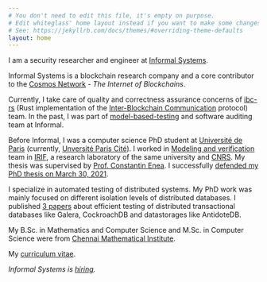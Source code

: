 ```yaml
---
# You don't need to edit this file, it's empty on purpose.
# Edit whiteglass' home layout instead if you want to make some changes.
# See: https://jekyllrb.com/docs/themes/#overriding-theme-defaults
layout: home
---
```


I am a security researcher and engineer at [Informal Systems][informal].

Informal Systems is a blockchain research company and a core contributor to the [Cosmos Network][cosmos-network] - _The Internet of Blockchains_.

Currently, I take care of quality and correctness assurance concerns of [ibc-rs][ibc-rs] (Rust implementation of the [Inter-Blockchain Communication][ibc] protocol) team.
In the past, I was part of [model-based-testing][mbt-informal] and software auditing team at Informal.

Before Informal, I was a computer science PhD student at [Université de Paris][u-paris] (currently, [Unversité Paris Cité][nouveau-nom]).
I worked in [Modeling and verification][2] team in [IRIF][3], a research laboratory of the same university and [CNRS][5].
My thesis was supervised by [Prof. Constantin Enea][1]. I successfully [defended my PhD thesis on March 30, 2021][7].

I specialize in automated testing of distributed systems.
My PhD work was mainly focused on different isolation levels of distributed databases.
I published [3 papers](/publications) about efficient testing of distributed transactional databases like Galera, CockroachDB and datastorages like AntidoteDB.

My B.Sc. in Mathematics and Computer Science and M.Sc. in Computer Science were from [Chennai Mathematical Institute][4].

My [curriculum vitae][6].

_Informal Systems is [hiring][informal-job]._

[1]: http://www.lix.polytechnique.fr/~cenea
[2]: https://www.irif.fr/en/equipes/verif/index
[3]: https://www.irif.fr
[4]: https://www.cmi.ac.in
[5]: http://www.cnrs.fr/en
[6]: /ranadeep_cv.pdf
[7]: /defense
[informal]: https://informal.systems
[u-paris]: https://u-paris.fr
[nouveau-nom]: https://u-paris.fr/universite-paris-cite-nouveau-nom-duniversite-de-paris-valide-par-decret
[informal-job]: https://informalsystems.applytojob.com
[mbt-informal]: https://mbt.informal.systems
[cosmos-network]: https://cosmos.network
[ibc]: https://ibc.cosmos.network/main/ibc/overview.html
[ibc-rs]: https://github.com/cosmos/ibc-rs
